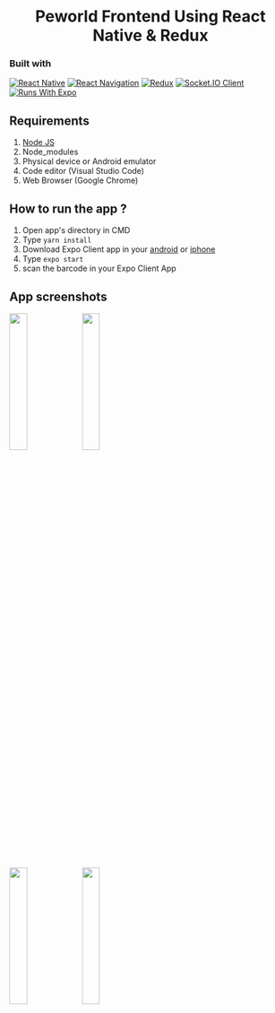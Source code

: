 <h1 align="center">Peworld Frontend Using React Native & Redux</h1>

<h3 align="center>CONNECT around the globe! chat and connect with your friends and family with CONNECT chat apps</h3>

CONNECT is a 1 on 1 real-time chat app that serve you simple, intuitive and great user experience

## Built with
[![React Native](https://img.shields.io/badge/React_Native-0.63.3-blue.svg?style=rounded-square)](https://reactnative.dev/)
[![React Navigation](https://img.shields.io/badge/React_Navigation-v5.8.10-purple.svg?style=rounded-square)](https://reactnavigation.org/)
[![Redux](https://img.shields.io/badge/Redux-v4.0.5-purple.svg?style=rounded-square)](https://redux.js.org/)
[![Socket.IO Client](https://img.shields.io/badge/Socket.IO_Client-v3.0.3-white.svg?style=rounded-square)](https://socket.io/docs/v3/server-api/#Client)
[![Runs With Expo](https://img.shields.io/badge/Runs%20with%20Expo-000.svg?style=flat&logo=EXPO&labelColor=ffffff&logoColor=000)](https://github.com/expo/expo)

## Requirements
1. <a href="https://nodejs.org/en/download/">Node JS</a>
2. Node_modules
3. Physical device or Android emulator
4. Code editor (Visual Studio Code)
5. Web Browser (Google Chrome)

## How to run the app ?
1. Open app's directory in CMD
2. Type `yarn install`
3. Download Expo Client app in your <a href="https://play.google.com/store/apps/details?id=host.exp.exponent&hl=in&gl=US">android</a> or <a href="https://apps.apple.com/us/app/expo-client/id982107779">iphone</a>
4. Type `expo start`
5. scan the barcode in your Expo Client App

## App screenshots
<img src='https://drive.google.com/uc?id=1BtMEnoBNikUwjdkiwy4sfus0ClSAhXJi' width='25%'> <img src='https://drive.google.com/uc?id=1hO2bA4R2yZPmzST50c_RjTNv-xKXiFBD' width='25%'>

<img src='https://drive.google.com/uc?id=1Trf9bsSGZC6B7i6UJVhtjyZYbMo3Ub7J' width='25%'> <img src='https://drive.google.com/uc?id=1znede9IansrBK9ei824vZH_VYKoNAWKG' width='25%'>
